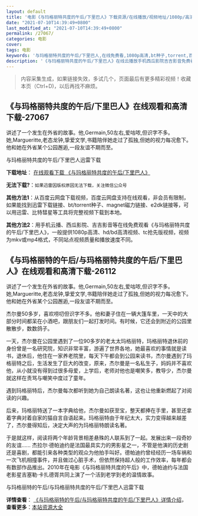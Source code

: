```yaml
---
layout: default
title: '电影《与玛格丽特共度的午后/下里巴人》下载资源/在线播放/视频地址/1080p/高清/蓝光'
date: "2021-07-10T14:39:49+0800"
last_modified_at: "2021-07-10T14:39:49+0800"
permalink: /27067/
categories: 电影
cover:
tags: 电影
keywords: '与玛格丽特共度的午后/下里巴人,在线免费看,1080p高清,bt种子,torrent,百度云盘,magnet,磁力链,迅雷下载资源'
description: '《与玛格丽特共度的午后/下里巴人》在线云播放手机西瓜影院吉吉影音免费看，1080p高清bd/hd未删减完整版和tc抢先枪版，mkv/mp4格式，附带bt/torrent种子、magnet/磁力链、百度云盘、网盘资源迅雷下载链接'
---
```


>内容采集生成，如果链接失效，多试几个，页面最后有更多精彩视频！收藏本页（Ctrl+D)，以后再找不麻烦。


## 《与玛格丽特共度的午后/下里巴人》在线观看和高清下载-27067

讲述了一个发生在外省的故事。他,Germain,50左右,爱咕哝,但识字不多。她,Margueritte,老态龙钟,挚爱文学,书籍陪伴她走过了孤独,但她的视力每况愈下。他和她在外省某个公园邂逅,一段友谊不期而至。


与玛格丽特共度的午后/下里巴人迅雷下载

**下载地址**： [在线观看下载 《与玛格丽特共度的午后/下里巴人》](https://www.993dy.com//vod-detail-id-21256.html) 


**无法下载?**：`如果迅雷因版权原因无法下载，关注微信公众号 `

**其他方法1**：从百度云网盘下载视频，百度云网盘支持在线观看，非会员有限制，如果能找到迅雷下载链接、bt/torrent种子、magnet磁力链接、e2dk链接等，可以用迅雷、比特彗星等工具将完整视频下载到本地。

**其他方法2**：用手机云播、西瓜影院、吉吉影音等在线免费观看《与玛格丽特共度的午后/下里巴人》，一般提供1080p高清、hd/bd高清视频、tc抢先版视频，视频为mkv或mp4格式，不同站点视频质量和播放速度不同。


## 《与玛格丽特的午后/与玛格丽特共度的午后/下里巴人》在线观看和高清下载-26112

讲述了一个发生在外省的故事。他,Germain,50左右,爱咕哝,但识字不多。她,Margueritte,老态龙钟,挚爱文学,书籍陪伴她走过了孤独,但她的视力每况愈下。他和她在外省某个公园邂逅,一段友谊不期而至。</p> 杰尔曼50多岁，喜欢唠叨但识字不多。他和妻子住在一辆大篷车里，一天中的大部分时间都呆在小酒吧，跟朋友们一起打发时间。有时候，它还会到附近的公园里散散步，数数鸽子。</p> 一天，杰尔曼在公园里遇到了一位90多岁的老太太玛格丽特，玛格丽特退休前的身份曾是一名研究院，知识非常丰富，游遍了世界各地，她最喜欢的事情就是读书，退休后，他住在一家养老院里，每天下午都会到公园来读书，杰尔曼遇到了玛格丽特之后，生活发生了巨大的改变，原来，杰尔曼是一名私生子，妈妈并不喜欢他，从小就没有得到过很多母爱，上学后，老师对他也是嘲笑多，教导少，杰尔曼就这样在责骂与嘲笑中度过了童年。</p> 遇到玛格丽特后，杰尔曼每次都听到她为自己朗读名著，这也让他重新燃起了对阅读的兴趣。</p> 后来，玛格丽特送了一本字典给他，杰尔曼如获至宝，整天都捧在手里，甚至还拿着字典对着自家的猫自言自语起来。玛格丽特由于年纪太大，实力变得越来越差了，杰尔曼得知后，决定大声的为玛格丽特朗读名著。</p> 于是就这样，阅读将两个年龄背景相差悬殊的人联系到了一起。发展出来一段奇妙的友谊...... 杰拉尔&middot;德帕迪约是法国最具实力的男影星之一，不管是他演的历史剧还是喜剧，都能引来各种类型的观众为他拍手叫好。德帕迪约曾经经历一场车祸和一次飞机相撞事件，并且做过心脏手术，但依然保持超人般的工作效率，每年都会有数部作品推出。2010年在电影《与玛格丽特共度的午后》中，德帕迪约与法国老影星吉塞勒·卡扎德胥共同上演了一个活到老学到老的温情故事。</p>


与玛格丽特的午后/与玛格丽特共度的午后/下里巴人迅雷下载

**详情查看**： [《与玛格丽特的午后/与玛格丽特共度的午后/下里巴人》详情介绍](/movie/26112/)， **查看更多**：[本站资源大全](/movie/t/all/)

